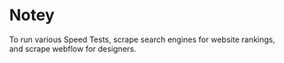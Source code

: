 # Notey
To run various Speed Tests, scrape search engines for website rankings, and scrape webflow for designers.

